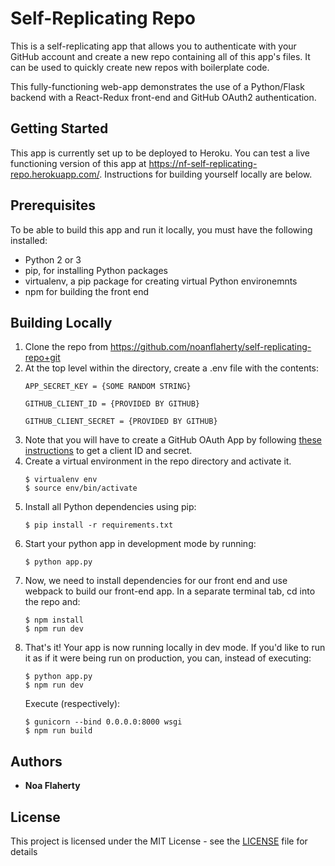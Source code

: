 # Self-Replicating Repo

This is a self-replicating app that allows you to authenticate with your GitHub account and create a new repo containing all of this app's files. It can be used to quickly create new repos with boilerplate code.

This fully-functioning web-app demonstrates the use of a Python/Flask backend with a React-Redux front-end and GitHub OAuth2 authentication.

## Getting Started

This app is currently set up to be deployed to Heroku. You can test a live functioning version of this app at <https://nf-self-replicating-repo.herokuapp.com/>. Instructions for building yourself locally are below.

## Prerequisites

To be able to build this app and run it locally, you must have the following installed:
* Python 2 or 3
* pip, for installing Python packages
* virtualenv, a pip package for creating virtual Python environemnts
* npm for building the front end

## Building Locally

1. Clone the repo from <https://github.com/noanflaherty/self-replicating-repo+git>
2. At the top level within the directory, create a .env file with the contents:
   ```
   APP_SECRET_KEY = {SOME RANDOM STRING}

   GITHUB_CLIENT_ID = {PROVIDED BY GITHUB}

   GITHUB_CLIENT_SECRET = {PROVIDED BY GITHUB}
   ```
3. Note that you will have to create a GitHub OAuth App by following [these instructions](https://developer.github.com/apps/building-oauth-apps/creating-an-oauth-app/) to get a client ID and secret.
4. Create a virtual environment in the repo directory and activate it.
   ```
   $ virtualenv env
   $ source env/bin/activate
   ```
5. Install all Python dependencies using pip:
   ```
   $ pip install -r requirements.txt
   ```
6. Start your python app in development mode by running:
   ```
   $ python app.py
   ```
7. Now, we need to install dependencies for our front end and use webpack to build our front-end app. In a separate terminal tab, cd into the repo and:
   ```
   $ npm install
   $ npm run dev
   ```
8. That's it! Your app is now running locally in dev mode. If you'd like to run it as if it were being run on production, you can, instead of executing:
   ```
   $ python app.py
   $ npm run dev
   ```
   Execute (respectively):
   ```
   $ gunicorn --bind 0.0.0.0:8000 wsgi
   $ npm run build
   ```

## Authors

* **Noa Flaherty**


## License

This project is licensed under the MIT License - see the [LICENSE](https://github.com/noanflaherty/self-replicating-repo/blob/master/LICENSE) file for details
